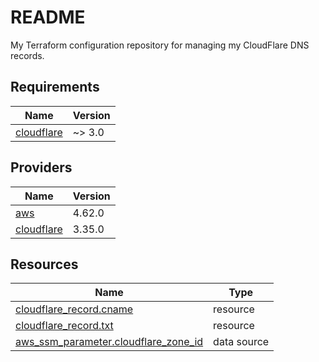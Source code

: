 # README
My Terraform configuration repository for managing my CloudFlare DNS records.

<!-- BEGIN_TF_DOCS -->
## Requirements

| Name | Version |
|------|---------|
| <a name="requirement_cloudflare"></a> [cloudflare](#requirement\_cloudflare) | ~> 3.0 |

## Providers

| Name | Version |
|------|---------|
| <a name="provider_aws"></a> [aws](#provider\_aws) | 4.62.0 |
| <a name="provider_cloudflare"></a> [cloudflare](#provider\_cloudflare) | 3.35.0 |

## Resources

| Name | Type |
|------|------|
| [cloudflare_record.cname](https://registry.terraform.io/providers/cloudflare/cloudflare/latest/docs/resources/record) | resource |
| [cloudflare_record.txt](https://registry.terraform.io/providers/cloudflare/cloudflare/latest/docs/resources/record) | resource |
| [aws_ssm_parameter.cloudflare_zone_id](https://registry.terraform.io/providers/hashicorp/aws/latest/docs/data-sources/ssm_parameter) | data source |
<!-- END_TF_DOCS -->
